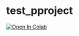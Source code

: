 # test_pproject
[![Open In Colab](https://colab.research.google.com/assets/colab-badge.svg)](https://www.google.com)
